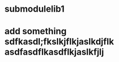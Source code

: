 <!--
 * @Author: vsiren 414716114@qq.com
 * @Date: 2022-07-21 12:57:04
 * @LastEditors: vsiren 414716114@qq.com
 * @LastEditTime: 2022-07-21 14:02:13
 * @FilePath: /submodules/submodulelib1/README.md
 * @Description: 这是默认设置,请设置`customMade`, 打开koroFileHeader查看配置 进行设置: https://github.com/OBKoro1/koro1FileHeader/wiki/%E9%85%8D%E7%BD%AE
-->
# submodulelib1
# add something sdfkasdl;fkslkjflkjaslkdjflk asdfasdflkasdflkjaslkfjlj